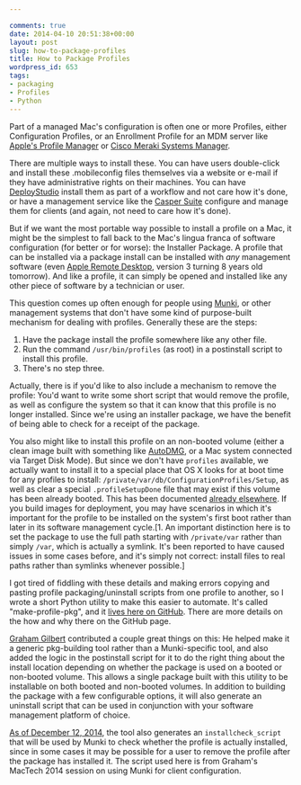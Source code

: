 ```yaml
---

comments: true
date: 2014-04-10 20:51:38+00:00
layout: post
slug: how-to-package-profiles
title: How to Package Profiles
wordpress_id: 653
tags:
- packaging
- Profiles
- Python
---
```


<!-- [![Pkg_256.png](images/2014/04/Pkg_256.png)](images/2014/04/Pkg_256.png) -->

Part of a managed Mac's configuration is often one or more Profiles, either Configuration Profiles, or an Enrollment Profile for an MDM server like [Apple's Profile Manager](http://www.apple.com/ca/support/osxserver/profilemanager/) or [Cisco Meraki Systems Manager](https://meraki.cisco.com/products/systems-manager).

There are multiple ways to install these. You can have users double-click and install these .mobileconfig files themselves via a website or e-mail if they have administrative rights on their machines. You can have [DeployStudio](http://www.deploystudio.com/) install them as part of a workflow and not care how it's done, or have a management service like the [Casper Suite](http://www.jamfsoftware.com/products/casper-suite/) configure and manage them for clients (and again, not need to care how it's done).

But if we want the most portable way possible to install a profile on a Mac, it might be the simplest to fall back to the Mac's lingua franca of software configuration (for better or for worse): the Installer Package. A profile that can be installed via a package install can be installed with _any_ management software (even [Apple Remote Desktop](http://www.apple.com/ca/remotedesktop/), version 3 turning 8 years old tomorrow). And like a profile, it can simply be opened and installed like any other piece of software by a technician or user.

This question comes up often enough for people using [Munki](https://code.google.com/p/munki/), or other management systems that don't have some kind of purpose-built mechanism for dealing with profiles. Generally these are the steps:

  1. Have the package install the profile somewhere like any other file.
  1. Run the command `/usr/bin/profiles` (as root) in a postinstall script to install this profile.
  1. There's no step three.

Actually, there is if you'd like to also include a mechanism to remove the profile: You'd want to write some short script that would remove the profile, as well as configure the system so that it can know that this profile is no longer installed. Since we're using an installer package, we have the benefit of being able to check for a receipt of the package.

You also might like to install this profile on an non-booted volume (either a clean image built with something like [AutoDMG](https://github.com/MagerValp/AutoDMG), or a Mac system connected via Target Disk Mode). But since we don't have `profiles` available, we actually want to install it to a special place that OS X looks for at boot time for any profiles to install: `/private/var/db/ConfigurationProfiles/Setup`, as well as clear a special `.profileSetupDone` file that may exist if this volume has been already booted. This has been documented [already elsewhere](http://www.afp548.com/2012/06/01/automating-enrollment-of-lion-into-profile-manager-on-os-x-server/). If you build images for deployment, you may have scenarios in which it's important for the profile to be installed on the system's first boot rather than later in its software management cycle.[1. An important distinction here is to set the package to use the full path starting with `/private/var` rather than simply `/var`, which is actually a symlink. It's been reported to have caused issues in some cases before, and it's simply not correct: install files to real paths rather than symlinks whenever possible.]

I got tired of fiddling with these details and making errors copying and pasting profile packaging/uninstall scripts from one profile to another, so I wrote a short Python utility to make this easier to automate. It's called "make-profile-pkg", and it [lives here on GitHub](https://github.com/timsutton/make-profile-pkg). There are more details on the how and why there on the GitHub page.

[Graham Gilbert](http://grahamgilbert.com) contributed a couple great things on this: He helped make it a generic pkg-building tool rather than a Munki-specific tool, and also added the logic in the postinstall script for it to do the right thing about the install location depending on whether the package is used on a booted or non-booted volume. This allows a single package built with this utility to be installable on both booted and non-booted volumes. In addition to building the package with a few configurable options, it will also generate an uninstall script that can be used in conjunction with your software management platform of choice.

[As of December 12, 2014](https://github.com/timsutton/make-profile-pkg/commit/f8828736c5eb545c6461cb00a5b0d6e03093847a), the tool also generates an `installcheck_script` that will be used by Munki to check whether the profile is actually installed, since in some cases it may be possible for a user to remove the profile after the package has installed it. The script used here is from Graham's MacTech 2014 session on using Munki for client configuration.
